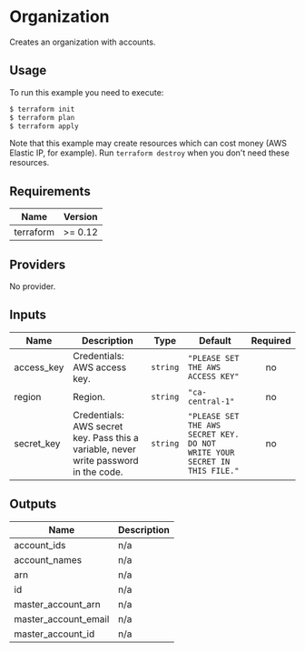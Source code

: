 # Organization

Creates an organization with accounts.

## Usage

To run this example you need to execute:

```bash
$ terraform init
$ terraform plan
$ terraform apply
```

Note that this example may create resources which can cost money (AWS Elastic IP, for example). Run `terraform destroy` when you don't need these resources.

<!-- BEGINNING OF PRE-COMMIT-TERRAFORM DOCS HOOK -->
## Requirements

| Name | Version |
|------|---------|
| terraform | >= 0.12 |

## Providers

No provider.

## Inputs

| Name | Description | Type | Default | Required |
|------|-------------|------|---------|:--------:|
| access\_key | Credentials: AWS access key. | `string` | `"PLEASE SET THE AWS ACCESS KEY"` | no |
| region | Region. | `string` | `"ca-central-1"` | no |
| secret\_key | Credentials: AWS secret key. Pass this a variable, never write password in the code. | `string` | `"PLEASE SET THE AWS SECRET KEY. DO NOT WRITE YOUR SECRET IN THIS FILE."` | no |

## Outputs

| Name | Description |
|------|-------------|
| account\_ids | n/a |
| account\_names | n/a |
| arn | n/a |
| id | n/a |
| master\_account\_arn | n/a |
| master\_account\_email | n/a |
| master\_account\_id | n/a |

<!-- END OF PRE-COMMIT-TERRAFORM DOCS HOOK -->
